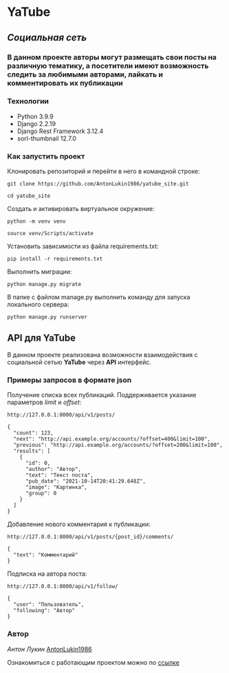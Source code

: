 # YaTube

## _Социальная сеть_

### В данном проекте авторы могут размещать свои посты на различную тематику, а посетители имеют возможность следить за любимыми авторами, лайкать и комментировать их публикации

### Технологии

- Python 3.9.9
- Django 2.2.19
- Django Rest Framework 3.12.4
- sorl-thumbnail 12.7.0

### Как запустить проект

Клонировать репозиторий и перейти в него в командной строке:

```
git clone https://github.com/AntonLukin1986/yatube_site.git
```

```
cd yatube_site
```

Cоздать и активировать виртуальное окружение:

```
python -m venv venv
```

```
source venv/Scripts/activate
```

Установить зависимости из файла requirements.txt:

```
pip install -r requirements.txt
```

Выполнить миграции:

```
python manage.py migrate
```

В папке с файлом manage.py выполнить команду для запуска локального сервера:

```
python manage.py runserver
```

## API для YaTube

В данном проекте реализована возможности взаимодействия с социальной сетью  **YaTube** через **API** интерфейс.

### Примеры запросов в формате json

Получение списка всех публикаций. Поддерживается указание параметров *limit* и *offset*:

```
http://127.0.0.1:8000/api/v1/posts/
```

```
{
  "count": 123,
  "next": "http://api.example.org/accounts/?offset=400&limit=100",
  "previous": "http://api.example.org/accounts/?offset=200&limit=100",
  "results": [
    {
      "id": 0,
      "author": "Автор",
      "text": "Текст поста",
      "pub_date": "2021-10-14T20:41:29.648Z",
      "image": "Картинка",
      "group": 0
    }
  ]
}
```

Добавление нового комментария к публикации:

```
http://127.0.0.1:8000/api/v1/posts/{post_id}/comments/
```

```
{
  "text": "Комментарий"
}
```

Подписка на автора поста:

```
http://127.0.0.1:8000/api/v1/follow/
```

```
{
  "user": "Пользователь",
  "following": "Автор"
}
```

### Автор

_Антон Лукин_ [AntonLukin1986](https://github.com/AntonLukin1986)

Ознакомиться с работающим проектом можно по [ссылке](http://shahter86.pythonanywhere.com/)
